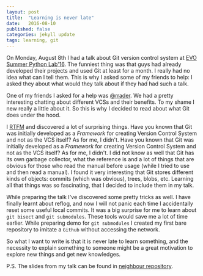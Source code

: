 ```yaml
---
layout: post
title:  "Learning is never late"
date:   2016-08-10 
published: false
categories: jekyll update
tags: learning, git
---
```

On Monday, August 8th I had a talk about Git version control system at [EVO Summer Python Lab'16][evo-summer-python-lab]. The funniest thing was that guys had already developed their projects and used Git at least for a month. I really had no idea what can I tell them. This is why I asked some of my friends to help: I asked they about what would they talk about if they had had such a talk.

One of my friends I asked for a help was [@rrader][github-rrader]. We had a pretty interesting chatting about different VCSs and their benefits. To my shame I new really a little about it. So this is why I decided to read about what Git does under the hood.

I [RTFM][git-man] and discovered a lot of surprising things. Have you known that Git was initially developed as a _Framework_ for creating Version Control System and not as the VCS itself? As for me, I didn't. Have you known that Git was initially developed as a _Framework_ for creating Version Control System and not as the VCS itself? As for me, I didn't. I did not know as well that Git has its own garbage collector, what the reference is and a lot of things that are obvious for those who read the manual before usage (while I tried to use and then read a manual). I found it very interesting that Git stores different kinds of objects: commits (which was obvious), trees, blobs, etc. Learning all that things was so fascinating, that I decided to include them in my talk.

While preparing the talk I've discovered some pretty tricks as well. I have finally learnt about reflog, and now I will not panic each time I accidentally reset some useful local commits. It was a big surprise for me to learn about `git bisect` and `git submodules`. These tools would save me a lot of time earlier. While preparing demo for `git submodules` I created my first bare repository to imitate a `Github` without accessing the network.

So what I want to write is that it is never late to learn something, and the necessity to explain something to someone might be a great motivation to explore new things and get new knowledges.

P.S. The slides from my talk can be found in [neighbour repository][evo-slides-git].

[evo-summer-python-lab]: https://www.facebook.com/evosummerpythonlab
[github-rrader]: https://github.com/rrader
[git-man]: https://git-scm.com/book/en/v2/Git-Internals-Plumbing-and-Porcelain
[evo-slides-git]: https://github.com/anxolerd/evo-slides-git
